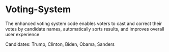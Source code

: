 # Voting-System
The enhanced voting system code enables voters to cast and correct their votes by candidate names, automatically sorts results, and improves overall user experience

Candidates: Trump, Clinton, Biden, Obama, Sanders
